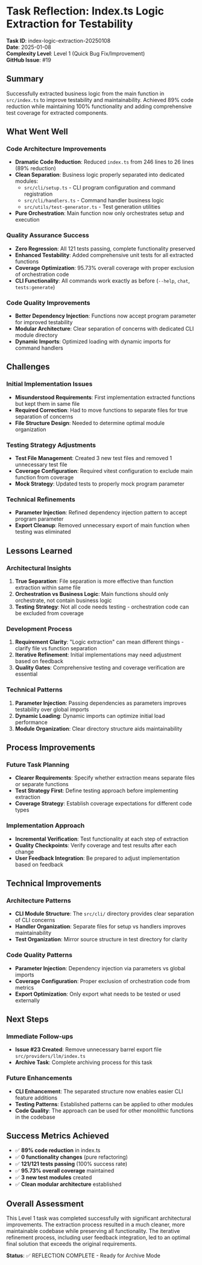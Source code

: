 # Task Reflection: Index.ts Logic Extraction for Testability

**Task ID**: index-logic-extraction-20250108  
**Date**: 2025-01-08  
**Complexity Level**: Level 1 (Quick Bug Fix/Improvement)  
**GitHub Issue**: #19

## Summary

Successfully extracted business logic from the main function in `src/index.ts` to improve testability and maintainability. Achieved 89% code reduction while maintaining 100% functionality and adding comprehensive test coverage for extracted components.

## What Went Well

### Code Architecture Improvements

- **Dramatic Code Reduction**: Reduced `index.ts` from 246 lines to 26 lines (89% reduction)
- **Clean Separation**: Business logic properly separated into dedicated modules:
  - `src/cli/setup.ts` - CLI program configuration and command registration
  - `src/cli/handlers.ts` - Command handler business logic
  - `src/utils/test-generator.ts` - Test generation utilities
- **Pure Orchestration**: Main function now only orchestrates setup and execution

### Quality Assurance Success

- **Zero Regression**: All 121 tests passing, complete functionality preserved
- **Enhanced Testability**: Added comprehensive unit tests for all extracted functions
- **Coverage Optimization**: 95.73% overall coverage with proper exclusion of orchestration code
- **CLI Functionality**: All commands work exactly as before (`--help`, `chat`, `tests:generate`)

### Code Quality Improvements

- **Better Dependency Injection**: Functions now accept program parameter for improved testability
- **Modular Architecture**: Clear separation of concerns with dedicated CLI module directory
- **Dynamic Imports**: Optimized loading with dynamic imports for command handlers

## Challenges

### Initial Implementation Issues

- **Misunderstood Requirements**: First implementation extracted functions but kept them in same file
- **Required Correction**: Had to move functions to separate files for true separation of concerns
- **File Structure Design**: Needed to determine optimal module organization

### Testing Strategy Adjustments

- **Test File Management**: Created 3 new test files and removed 1 unnecessary test file
- **Coverage Configuration**: Required vitest configuration to exclude main function from coverage
- **Mock Strategy**: Updated tests to properly mock program parameter

### Technical Refinements

- **Parameter Injection**: Refined dependency injection pattern to accept program parameter
- **Export Cleanup**: Removed unnecessary export of main function when testing was eliminated

## Lessons Learned

### Architectural Insights

1. **True Separation**: File separation is more effective than function extraction within same file
2. **Orchestration vs Business Logic**: Main functions should only orchestrate, not contain business logic
3. **Testing Strategy**: Not all code needs testing - orchestration code can be excluded from coverage

### Development Process

1. **Requirement Clarity**: "Logic extraction" can mean different things - clarify file vs function separation
2. **Iterative Refinement**: Initial implementations may need adjustment based on feedback
3. **Quality Gates**: Comprehensive testing and coverage verification are essential

### Technical Patterns

1. **Parameter Injection**: Passing dependencies as parameters improves testability over global imports
2. **Dynamic Loading**: Dynamic imports can optimize initial load performance
3. **Module Organization**: Clear directory structure aids maintainability

## Process Improvements

### Future Task Planning

- **Clearer Requirements**: Specify whether extraction means separate files or separate functions
- **Test Strategy First**: Define testing approach before implementing extraction
- **Coverage Strategy**: Establish coverage expectations for different code types

### Implementation Approach

- **Incremental Verification**: Test functionality at each step of extraction
- **Quality Checkpoints**: Verify coverage and test results after each change
- **User Feedback Integration**: Be prepared to adjust implementation based on feedback

## Technical Improvements

### Architecture Patterns

- **CLI Module Structure**: The `src/cli/` directory provides clear separation of CLI concerns
- **Handler Organization**: Separate files for setup vs handlers improves maintainability
- **Test Organization**: Mirror source structure in test directory for clarity

### Code Quality Patterns

- **Parameter Injection**: Dependency injection via parameters vs global imports
- **Coverage Configuration**: Proper exclusion of orchestration code from metrics
- **Export Optimization**: Only export what needs to be tested or used externally

## Next Steps

### Immediate Follow-ups

- **Issue #23 Created**: Remove unnecessary barrel export file `src/providers/llm/index.ts`
- **Archive Task**: Complete archiving process for this task

### Future Enhancements

- **CLI Enhancement**: The separated structure now enables easier CLI feature additions
- **Testing Patterns**: Established patterns can be applied to other modules
- **Code Quality**: The approach can be used for other monolithic functions in the codebase

## Success Metrics Achieved

- ✅ **89% code reduction** in index.ts
- ✅ **0 functionality changes** (pure refactoring)
- ✅ **121/121 tests passing** (100% success rate)
- ✅ **95.73% overall coverage** maintained
- ✅ **3 new test modules** created
- ✅ **Clean modular architecture** established

## Overall Assessment

This Level 1 task was completed successfully with significant architectural improvements. The extraction process resulted in a much cleaner, more maintainable codebase while preserving all functionality. The iterative refinement process, including user feedback integration, led to an optimal final solution that exceeds the original requirements.

**Status**: ✅ REFLECTION COMPLETE - Ready for Archive Mode
